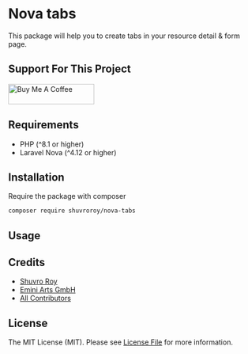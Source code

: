 # Nova tabs

This package will help you to create tabs in your resource detail & form page.

## Support For This Project

<a href="https://www.buymeacoffee.com/shuvroroy" target="_blank"><img src="https://cdn.buymeacoffee.com/buttons/default-orange.png" alt="Buy Me A Coffee" height="41" width="174"></a>

## Requirements

- PHP (^8.1 or higher)
- Laravel Nova (^4.12 or higher)

## Installation

Require the package with composer

```bash
composer require shuvroroy/nova-tabs
```

## Usage

## Credits

- [Shuvro Roy](https://github.com/shuvroroy)
- [Emini Arts GmbH](https://github.com/eminiarts)
- [All Contributors](../../contributors)

## License

The MIT License (MIT). Please see [License File](LICENSE.md) for more information.
